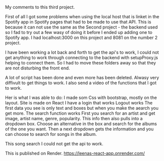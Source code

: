 My comments to this third project.

First of all I got some problems when using the local host that is linket in the Spotify app in Spotify pages that had to be made to use that API.
This is because it can not use the same as the Second project - the backend used so I fad to try out a few wasy of doing it before I ended up adding one to Spotify app.
I had localhost:3000 on this project and 8081 on the number 2 project.

I have been working a lot back and forth to get the api's to work, I could not get anything to work through connecting to the backend with setupProxy.js helping to connect them.
So I had to move these folders away so that they are not disturbing the front end.

A lot of script has been done and even more has been deleted.  Alwasy very diffivult to get things to work.
I also send a video of the functions that I got to work.

Her is what I was able to do:
I made som Css with bootstrap, mostly on the layout.
Site is made on React
I have a login that works
Logout works
The first data you see is only text and boxes but when you make the aearch you get more.
The search function works
First you search for an artist and get image, artist name, genre, popularity.
This info then also pulls into a dropdown box.
Choose an alternative in the box and search for the albums of the one you want.
Then a next dropdown gets the information and you can choose to search for songs in the album.

This song search I could not get the api to work.

This is published on Render.
https://leenas-react-app.onrender.com/
